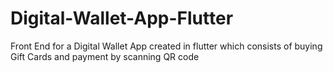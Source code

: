 # Digital-Wallet-App-Flutter
Front End for a Digital Wallet App created in flutter which consists of buying Gift Cards and payment by scanning QR code 
